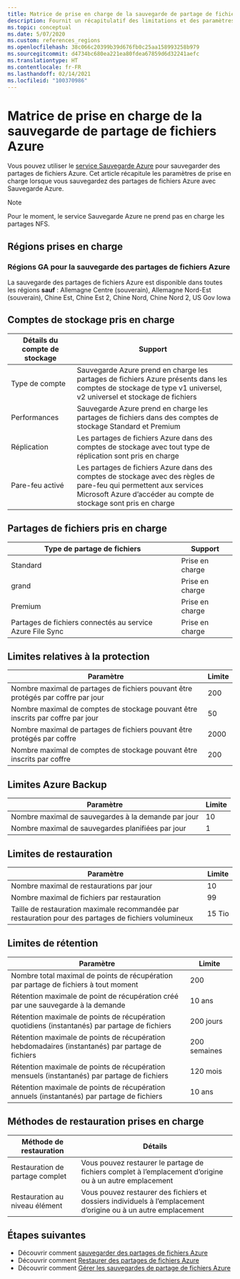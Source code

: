 ```yaml
---
title: Matrice de prise en charge de la sauvegarde de partage de fichiers Azure
description: Fournit un récapitulatif des limitations et des paramètres de prise en charge lors de la sauvegarde de partages de fichiers Azure.
ms.topic: conceptual
ms.date: 5/07/2020
ms.custom: references_regions
ms.openlocfilehash: 38c066c20399b39d676fb0c25aa158993258b979
ms.sourcegitcommit: d4734bc680ea221ea80fdea67859d6d32241aefc
ms.translationtype: HT
ms.contentlocale: fr-FR
ms.lasthandoff: 02/14/2021
ms.locfileid: "100370986"
---
```

# <a name="support-matrix-for-azure-file-share-backup"></a>Matrice de prise en charge de la sauvegarde de partage de fichiers Azure

Vous pouvez utiliser le [service Sauvegarde Azure](./backup-overview.md) pour sauvegarder des partages de fichiers Azure. Cet article récapitule les paramètres de prise en charge lorsque vous sauvegardez des partages de fichiers Azure avec Sauvegarde Azure.

> [!NOTE]
> Pour le moment, le service Sauvegarde Azure ne prend pas en charge les partages NFS.

## <a name="supported-regions"></a>Régions prises en charge

### <a name="ga-regions-for-azure-file-shares-backup"></a>Régions GA pour la sauvegarde des partages de fichiers Azure

La sauvegarde des partages de fichiers Azure est disponible dans toutes les régions **sauf** : Allemagne Centre (souverain), Allemagne Nord-Est (souverain), Chine Est, Chine Est 2, Chine Nord, Chine Nord 2, US Gov Iowa

## <a name="supported-storage-accounts"></a>Comptes de stockage pris en charge

| Détails du compte de stockage | Support                                                      |
| ------------------------ | ------------------------------------------------------------ |
| Type de compte            | Sauvegarde Azure prend en charge les partages de fichiers Azure présents dans les comptes de stockage de type v1 universel, v2 universel et stockage de fichiers |
| Performances              | Sauvegarde Azure prend en charge les partages de fichiers dans des comptes de stockage Standard et Premium |
| Réplication              | Les partages de fichiers Azure dans des comptes de stockage avec tout type de réplication sont pris en charge |
| Pare-feu activé         | Les partages de fichiers Azure dans des comptes de stockage avec des règles de pare-feu qui permettent aux services Microsoft Azure d’accéder au compte de stockage sont pris en charge|

## <a name="supported-file-shares"></a>Partages de fichiers pris en charge

| Type de partage de fichiers                                   | Support   |
| -------------------------------------------------- | --------- |
| Standard                                           | Prise en charge |
| grand                                              | Prise en charge |
| Premium                                            | Prise en charge |
| Partages de fichiers connectés au service Azure File Sync | Prise en charge |

## <a name="protection-limits"></a>Limites relatives à la protection

| Paramètre                                                      | Limite |
| ------------------------------------------------------------ | ----- |
| Nombre maximal de partages de fichiers pouvant être protégés par coffre par jour| 200   |
| Nombre maximal de comptes de stockage pouvant être inscrits par coffre par jour | 50    |
| Nombre maximal de partages de fichiers pouvant être protégés par coffre | 2000   |
| Nombre maximal de comptes de stockage pouvant être inscrits par coffre | 200   |

## <a name="backup-limits"></a>Limites Azure Backup

| Paramètre                                      | Limite |
| -------------------------------------------- | ----- |
| Nombre maximal de sauvegardes à la demande par jour | 10   |
| Nombre maximal de sauvegardes planifiées par jour | 1     |

## <a name="restore-limits"></a>Limites de restauration

| Paramètre                                                      | Limite   |
| ------------------------------------------------------------ | ------- |
| Nombre maximal de restaurations par jour                           | 10      |
| Nombre maximal de fichiers par restauration                         | 99      |
| Taille de restauration maximale recommandée par restauration pour des partages de fichiers volumineux | 15 Tio |

## <a name="retention-limits"></a>Limites de rétention

| Paramètre                                                      | Limite    |
| ------------------------------------------------------------ | -------- |
| Nombre total maximal de points de récupération par partage de fichiers à tout moment | 200      |
| Rétention maximale de point de récupération créé par une sauvegarde à la demande | 10 ans |
| Rétention maximale de points de récupération quotidiens (instantanés) par partage de fichiers| 200 jours |
| Rétention maximale de points de récupération hebdomadaires (instantanés) par partage de fichiers | 200 semaines |
| Rétention maximale de points de récupération mensuels (instantanés) par partage de fichiers | 120 mois |
| Rétention maximale de points de récupération annuels (instantanés) par partage de fichiers | 10 ans |

## <a name="supported-restore-methods"></a>Méthodes de restauration prises en charge

| Méthode de restauration     | Détails                                                      |
| ------------------ | ------------------------------------------------------------ |
| Restauration de partage complet | Vous pouvez restaurer le partage de fichiers complet à l’emplacement d’origine ou à un autre emplacement |
| Restauration au niveau élément | Vous pouvez restaurer des fichiers et dossiers individuels à l’emplacement d’origine ou à un autre emplacement |

## <a name="next-steps"></a>Étapes suivantes

* Découvrir comment [sauvegarder des partages de fichiers Azure](backup-afs.md)
* Découvrir comment [Restaurer des partages de fichiers Azure](restore-afs.md)
* Découvrir comment [Gérer les sauvegardes de partage de fichiers Azure](manage-afs-backup.md)
